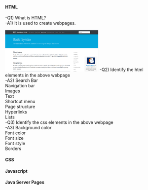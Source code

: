 #### HTML
-Q1) What is HTML? <br/>
-A1) It is used to create webpages.

  
<img src="/assets/html_example.PNG" alt="MarineGEO circle logo" width="60%"/>  
-Q2) Identify the html elements in the above webpage <br/>
-A2) Search Bar <br/>
     Navigation bar <br/>
     Images <br/>
     Text <br/>
     Shortcut menu <br/>
     Page structure <br/>
     Hyperlinks <br/>
     Lists <br/>
-Q3) Identify the css elements in the above webpage <br/>
-A3) Background color <br/>
Font color <br/>
Font size <br/>
Font style <br/>
Borders <br/>
     

#### CSS
#### Javascript
#### Java Server Pages
